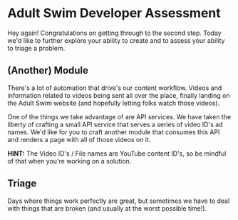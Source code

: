 Adult Swim Developer Assessment
===

Hey again! Congratulations on getting through to the second step. Today we'd like to further explore your ability to create and to assess your ability to triage a problem.

(Another) Module
---

There's a lot of automation that drive's our content workflow. Videos and information related to videos being sent all over the place, finally landing on the Adult Swim website (and hopefully letting folks watch those videos).

One of the things we take advantage of are API services. We have taken the liberty of crafting a small API service that serves a series of video ID's ad names. We'd like for you to craft another module that consumes this API and renders a page with all of those videos on it.

**HINT:** The Video ID's / File names are YouTube content ID's, so be mindful of that when you're working on a solution.

Triage
---

Days where things work perfectly are great, but sometimes we have to deal with things that are broken (and usually at the worst possible time!).


